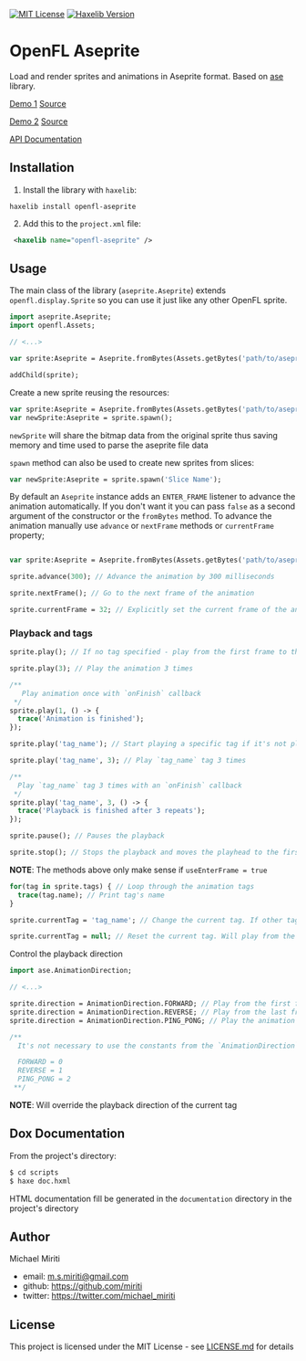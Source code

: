 [![MIT License](https://img.shields.io/badge/license-MIT-blue.svg?style=flat)](LICENSE.md) [![Haxelib Version](https://img.shields.io/github/tag/miriti/openfl-aseprite.svg?style=flat&label=haxelib)](http://lib.haxe.org/p/openfl-aseprite)

# OpenFL Aseprite

Load and render sprites and animations in Aseprite format. Based on [ase](https://github.com/miriti/ase) library.

[Demo 1](https://miriti.github.io/openfl-aseprite/examples/aseprite-viewer/Export/html5/bin/index.html) [Source](https://github.com/miriti/openfl-aseprite/tree/master/examples/aseprite-viewer)

[Demo 2](https://miriti.github.io/openfl-aseprite/examples/multiple-sprites/Export/html5/bin/index.html) [Source](https://github.com/miriti/openfl-aseprite/tree/master/examples/multiple-sprites)

[API Documentation](https://miriti.github.io/openfl-aseprite/documentation/index.html)

## Installation

1. Install the library with `haxelib`:

```
haxelib install openfl-aseprite
```

2. Add this to the `project.xml` file:

```xml
 <haxelib name="openfl-aseprite" />
```

## Usage

The main class of the library (`aseprite.Aseprite`) extends `openfl.display.Sprite` so you can use it just like any other OpenFL sprite.

```haxe
import aseprite.Aseprite;
import openfl.Assets;

// <...>

var sprite:Aseprite = Aseprite.fromBytes(Assets.getBytes('path/to/asepriteAsset.aseprite'));

addChild(sprite);
```

Create a new sprite reusing the resources:

```haxe
var sprite:Aseprite = Aseprite.fromBytes(Assets.getBytes('path/to/asepriteAsset.aseprite'));
var newSprite:Aseprite = sprite.spawn();
```

`newSprite` will share the bitmap data from the original sprite thus saving memory and time used to parse the aseprite file data

`spawn` method can also be used to create new sprites from slices:

```haxe
var newSprite:Aseprite = sprite.spawn('Slice Name');
```

By default an `Aseprite` instance adds an `ENTER_FRAME` listener to advance the animation automatically. If you don't want it you can pass `false` as a second argument of the constructor or the `fromBytes` method. To advance the animation manually use `advance` or `nextFrame` methods or `currentFrame` property;

```haxe

var sprite:Aseprite = Aseprite.fromBytes(Assets.getBytes('path/to/asepriteAsset.aseprite'), false); // Won't add an `ENTER_FRAME` listener

sprite.advance(300); // Advance the animation by 300 milliseconds

sprite.nextFrame(); // Go to the next frame of the animation

sprite.currentFrame = 32; // Explicitly set the current frame of the animation

```

### Playback and tags

```haxe
sprite.play(); // If no tag specified - play from the first frame to the end of the animation

sprite.play(3); // Play the animation 3 times

/**
   Play animation once with `onFinish` callback
 */
sprite.play(1, () -> {
  trace('Animation is finished');
});

sprite.play('tag_name'); // Start playing a specific tag if it's not playing already

sprite.play('tag_name', 3); // Play `tag_name` tag 3 times

/**
  Play `tag_name` tag 3 times with an `onFinish` callback
 */
sprite.play('tag_name', 3, () -> {
  trace('Playback is finished after 3 repeats');
});

sprite.pause(); // Pauses the playback

sprite.stop(); // Stops the playback and moves the playhead to the first frame of the animation or the current tag;
```

**NOTE**: The methods above only make sense if `useEnterFrame = true`

```haxe
for(tag in sprite.tags) { // Loop through the animation tags
  trace(tag.name); // Print tag's name
}

sprite.currentTag = 'tag_name'; // Change the current tag. If other tag is currently playing - go to the first frame of the tag and continue playing. If not playing - only moves the playhead to the first frame of the tag.

sprite.currentTag = null; // Reset the current tag. Will play from the very first to the very last frame of the animation
```

Control the playback direction

```haxe
import ase.AnimationDirection;

// <...>

sprite.direction = AnimationDirection.FORWARD; // Play from the first frame to the last one
sprite.direction = AnimationDirection.REVERSE; // Play from the last frame to the first one
sprite.direction = AnimationDirection.PING_PONG; // Play the animation back and forth

/**
  It's not necessary to use the constants from the `AnimationDirection` class. You can use integers instead:

  FORWARD = 0
  REVERSE = 1
  PING_PONG = 2
 **/
```

**NOTE**: Will override the playback direction of the current tag

## Dox Documentation

From the project's directory:

```bash
$ cd scripts
$ haxe doc.hxml
```

HTML documentation fill be generated in the `documentation` directory in the project's directory

## Author

Michael Miriti

- email: m.s.miriti@gmail.com
- github: https://github.com/miriti
- twitter: https://twitter.com/michael_miriti

## License

This project is licensed under the MIT License - see [LICENSE.md](LICENSE.md) for details
